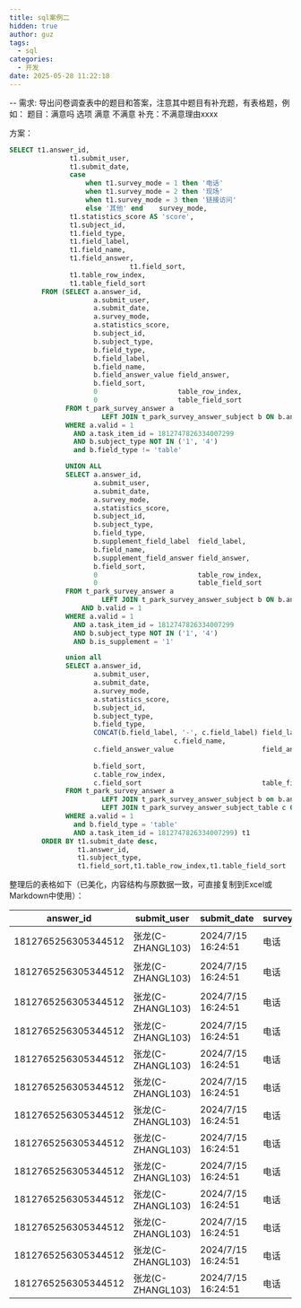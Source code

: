```yaml
---
title: sql案例二
hidden: true
author: guz
tags:
  - sql
categories:
  - 开发
date: 2025-05-28 11:22:18  
---
```

-- 需求: 导出问卷调查表中的题目和答案，注意其中题目有补充题，有表格题，例如：
题目：满意吗
选项 满意 不满意
补充：不满意理由xxxx

方案： 
~~~sql
SELECT t1.answer_id,
               t1.submit_user,
               t1.submit_date,
               case
                   when t1.survey_mode = 1 then '电话'
                   when t1.survey_mode = 2 then '现场'
                   when t1.survey_mode = 3 then '链接访问'
                   else '其他' end    survey_mode,
               t1.statistics_score AS 'score',
               t1.subject_id,
               t1.field_type,
               t1.field_label,
               t1.field_name,
               t1.field_answer,
							  t1.field_sort,
               t1.table_row_index,
               t1.table_field_sort
        FROM (SELECT a.answer_id,
                     a.submit_user,
                     a.submit_date,
                     a.survey_mode,
                     a.statistics_score,
                     b.subject_id,
                     b.subject_type,
                     b.field_type,
                     b.field_label,
                     b.field_name,
                     b.field_answer_value field_answer,
                     b.field_sort,
                     0                    table_row_index,
                     0                    table_field_sort
              FROM t_park_survey_answer a
                       LEFT JOIN t_park_survey_answer_subject b ON b.answer_id = a.answer_id AND b.valid = 1
              WHERE a.valid = 1
                AND a.task_item_id = 1812747826334007299
                AND b.subject_type NOT IN ('1', '4')
                and b.field_type != 'table'

              UNION ALL
              SELECT a.answer_id,
                     a.submit_user,
                     a.submit_date,
                     a.survey_mode,
                     a.statistics_score,
                     b.subject_id,
                     b.subject_type,
                     b.field_type,
                     b.supplement_field_label  field_label,
                     b.field_name,
                     b.supplement_field_answer field_answer,
                     b.field_sort,
                     0                         table_row_index,
                     0                         table_field_sort
              FROM t_park_survey_answer a
                       LEFT JOIN t_park_survey_answer_subject b ON b.answer_id = a.answer_id
                  AND b.valid = 1
              WHERE a.valid = 1
                AND a.task_item_id = 1812747826334007299
                AND b.subject_type NOT IN ('1', '4')
                AND b.is_supplement = '1'

              union all
              SELECT a.answer_id,
                     a.submit_user,
                     a.submit_date,
                     a.survey_mode,
                     a.statistics_score,
                     b.subject_id,
                     b.subject_type,
                     b.field_type,
                     CONCAT(b.field_label, '-', c.field_label) field_label,
										 c.field_name,
                     c.field_answer_value                      field_answer,
                     
                     b.field_sort,
                     c.table_row_index,
                     c.field_sort                              table_field_sort
              FROM t_park_survey_answer a
                       LEFT JOIN t_park_survey_answer_subject b on b.answer_id = a.answer_id AND b.valid = 1
                       LEFT JOIN t_park_survey_answer_subject_table c ON c.subject_id = b.subject_id AND b.valid = 1
              WHERE a.valid = 1
                and b.field_type = 'table'
                AND a.task_item_id = 1812747826334007299) t1
        ORDER BY t1.submit_date desc,
                 t1.answer_id,
                 t1.subject_type,
                 t1.field_sort,t1.table_row_index,t1.table_field_sort  							
~~~

整理后的表格如下（已美化，内容结构与原数据一致，可直接复制到Excel或Markdown中使用）：

| answer_id           | submit_user           | submit_date          | survey_mode | score | subject_id           | field_type      | field_label         | field_name             | field_answer             | field_sort | table_row_index | table_field_sort |
|---------------------|----------------------|----------------------|-------------|-------|----------------------|-----------------|---------------------|------------------------|--------------------------|------------|-----------------|------------------|
| 1812765256305344512 | 张龙(C-ZHANGL103)    | 2024/7/15 16:24:51   | 电话        | 2     | 1812765256754135041  | select          | 园区名称(系统)      | sys_ibp_project_name   | 万纬沈阳浑南冷链物流园   | 1          | 0               | 0                |
| 1812765256305344512 | 张龙(C-ZHANGL103)    | 2024/7/15 16:24:51   | 电话        | 2     | 1812765256754135042  | text            | 客户名称(系统)      | sys_customer_name      |                          | 2          | 0               | 0                |
| 1812765256305344512 | 张龙(C-ZHANGL103)    | 2024/7/15 16:24:51   | 电话        | 2     | 1812765256758329344  | select          | 受访者姓名(系统)    | sys_contacts_name      |                          | 3          | 0               | 0                |
| 1812765256305344512 | 张龙(C-ZHANGL103)    | 2024/7/15 16:24:51   | 电话        | 2     | 1812765256758329345  | dict-multiply   | 业务范围            | business_scope         |                          | 4          | 0               | 0                |
| 1812765256305344512 | 张龙(C-ZHANGL103)    | 2024/7/15 16:24:51   | 电话        | 2     | 1812765256758329346  | text            | 文1                 | 1812692604660219904    | 123                      | 1          | 0               | 0                |
| 1812765256305344512 | 张龙(C-ZHANGL103)    | 2024/7/15 16:24:51   | 电话        | 2     | 1812765256758329347  | radio           | 单1                 | 1812692604664414208    | 选项2                    | 2          | 0               | 0                |
| 1812765256305344512 | 张龙(C-ZHANGL103)    | 2024/7/15 16:24:51   | 电话        | 2     | 1812765256758329350  | radio           | 单2                 | 1812692604664414211    | 选项1                    | 3          | 0               | 0                |
| 1812765256305344512 | 张龙(C-ZHANGL103)    | 2024/7/15 16:24:51   | 电话        | 2     | 1812765256758329350  | radio           | 补充                | 1812692604664414211    |                          | 3          | 0               | 0                |
| 1812765256305344512 | 张龙(C-ZHANGL103)    | 2024/7/15 16:24:51   | 电话        | 2     | 1812765256762523649  | checkbox        | 多1                 | 1812692604664414214    | 选项2                    | 4          | 0               | 0                |
| 1812765256305344512 | 张龙(C-ZHANGL103)    | 2024/7/15 16:24:51   | 电话        | 2     | 1812765256762523652  | checkbox        | 多2                 | 1812692604668608512    |                          | 5          | 0               | 0                |
| 1812765256305344512 | 张龙(C-ZHANGL103)    | 2024/7/15 16:24:51   | 电话        | 2     | 1812765256762523652  | checkbox        | 补充                | 1812692604668608512    |                          | 5          | 0               | 0                |
| 1812765256305344512 | 张龙(C-ZHANGL103)    | 2024/7/15 16:24:51   | 电话        | 2     | 1812765256762523655  | score           | 评2                 | 1812692604668608517    |                          | 6          | 0               | 0                |
| 1812765256305344512 | 张龙(C-ZHANGL103)    | 2024/7/15 16:24:51   | 电话        | 2     | 1812765256762523655  | score           | 补评                | 1812692604668608517    |                          | 6          | 0               | 0                |
